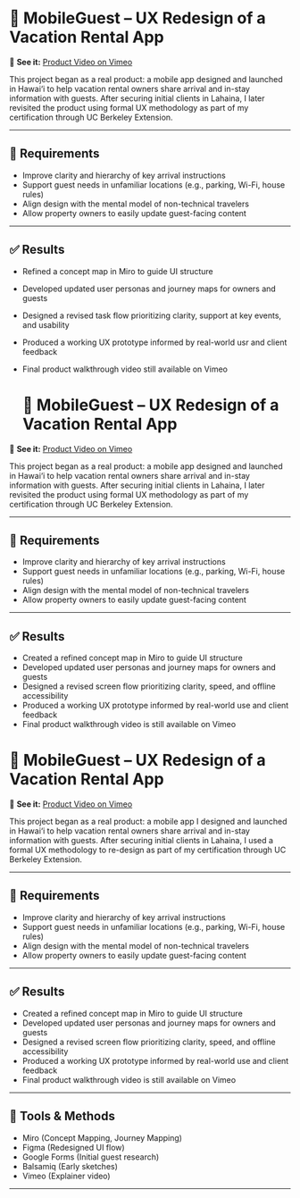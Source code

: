 # 📱 MobileGuest – UX Redesign of a Vacation Rental App

🔗 **See it:** [Product Video on Vimeo](https://vimeo.com/your-link-here)

This project began as a real product: a mobile app designed and launched in Hawai‘i to help vacation rental owners share arrival and in-stay information with guests. After securing initial clients in Lahaina, I later revisited the product using formal UX methodology as part of my certification through UC Berkeley Extension.

---

## 📌 Requirements

- Improve clarity and hierarchy of key arrival instructions  
- Support guest needs in unfamiliar locations (e.g., parking, Wi-Fi, house rules)  
- Align design with the mental model of non-technical travelers  
- Allow property owners to easily update guest-facing content

---

## ✅ Results

- Refined a concept map in Miro to guide UI structure  
- Developed updated user personas and journey maps for owners and guests  
- Designed a revised task flow prioritizing clarity, support at key events, and usability 
- Produced a working UX prototype informed by real-world usr and client feedback  
- Final product walkthrough video still available on Vimeo

  # 📱 MobileGuest – UX Redesign of a Vacation Rental App

🔗 **See it:** [Product Video on Vimeo](https://vimeo.com/your-link-here)

This project began as a real product: a mobile app designed and launched in Hawai‘i to help vacation rental owners share arrival and in-stay information with guests. After securing initial clients in Lahaina, I later revisited the product using formal UX methodology as part of my certification through UC Berkeley Extension.

---

## 📌 Requirements

- Improve clarity and hierarchy of key arrival instructions  
- Support guest needs in unfamiliar locations (e.g., parking, Wi-Fi, house rules)  
- Align design with the mental model of non-technical travelers  
- Allow property owners to easily update guest-facing content

---

## ✅ Results

- Created a refined concept map in Miro to guide UI structure  
- Developed updated user personas and journey maps for owners and guests  
- Designed a revised screen flow prioritizing clarity, speed, and offline accessibility  
- Produced a working UX prototype informed by real-world use and client feedback  
- Final product walkthrough video is still available on Vimeo

# 📱 MobileGuest – UX Redesign of a Vacation Rental App

🔗 **See it:** [Product Video on Vimeo](https://vimeo.com/388964664)

This project began as a real product: a mobile app I designed and launched in Hawai‘i to help vacation rental owners share arrival and in-stay information with guests. 
After securing initial clients in Lahaina, I used a formal UX methodology to re-design as part of my certification through UC Berkeley Extension.

---

## 📌 Requirements

- Improve clarity and hierarchy of key arrival instructions  
- Support guest needs in unfamiliar locations (e.g., parking, Wi-Fi, house rules)  
- Align design with the mental model of non-technical travelers  
- Allow property owners to easily update guest-facing content

---

## ✅ Results

- Created a refined concept map in Miro to guide UI structure  
- Developed updated user personas and journey maps for owners and guests  
- Designed a revised screen flow prioritizing clarity, speed, and offline accessibility  
- Produced a working UX prototype informed by real-world use and client feedback  
- Final product walkthrough video is still available on Vimeo

---

## 🧰 Tools & Methods

- Miro (Concept Mapping, Journey Mapping)  
- Figma (Redesigned UI flow)  
- Google Forms (Initial guest research)  
- Balsamiq (Early sketches)  
- Vimeo (Explainer video)

---


